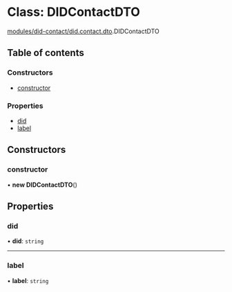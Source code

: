 # Class: DIDContactDTO

[modules/did-contact/did.contact.dto](../modules/modules_did_contact_did_contact_dto.md).DIDContactDTO

## Table of contents

### Constructors

- [constructor](modules_did_contact_did_contact_dto.DIDContactDTO.md#constructor)

### Properties

- [did](modules_did_contact_did_contact_dto.DIDContactDTO.md#did)
- [label](modules_did_contact_did_contact_dto.DIDContactDTO.md#label)

## Constructors

### constructor

• **new DIDContactDTO**()

## Properties

### did

• **did**: `string`

___

### label

• **label**: `string`
